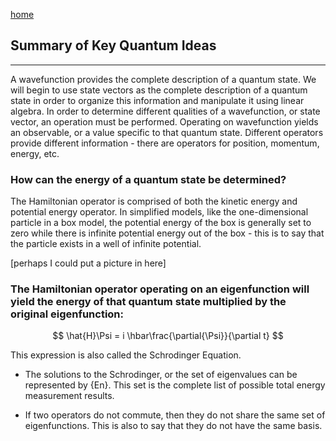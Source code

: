 [home](/README.md)

## Summary of Key Quantum Ideas
-----
A wavefunction provides the complete description of a quantum state. We will begin to use state vectors as the complete description of a quantum state in order to organize this information and manipulate it using linear algebra. In order to determine different qualities of a wavefunction, or state vector, an operation must be performed. Operating on wavefunction yields an observable, or a value specific to that quantum state. Different operators provide different information - there are operators for position, momentum, energy, etc. 


### How can the energy of a quantum state be determined?
The Hamiltonian operator is comprised of both the kinetic energy and potential energy operator. In simplified models, like the one-dimensional particle in a box model, the potential energy of the box is generally set to zero while there is infinite potential energy out of the box - this is to say that the particle exists in a well of infinite potential. 

[perhaps I could put a picture in here]

### The Hamiltonian operator operating on an eigenfunction will yield the energy of that quantum state multiplied by the original eigenfunction:

$$
\hat{H}\Psi = i \hbar\frac{\partial{\Psi}}{\partial t}
$$
 
This expression is also called the Schrodinger Equation.

- The solutions to the Schrodinger, or the set of eigenvalues can be represented by {En}. This set is the complete list of possible total energy measurement results. 

- If two operators do not commute, then they do not share the same set of eigenfunctions. This is also to say that they do not have the same basis.





